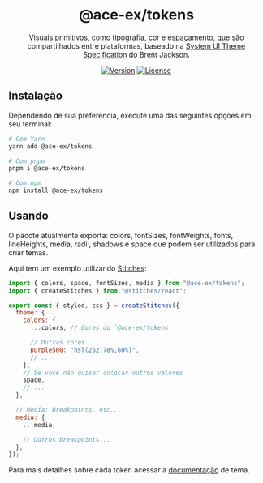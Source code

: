 <div align="center">

# @ace-ex/tokens

Visuais primitivos, como tipografia, cor e espaçamento, que são compartilhados entre plataformas, baseado na [System UI Theme Specification](https://github.com/system-ui/theme-specification) do Brent Jackson.

[![Version](https://img.shields.io/npm/v/@ace-ex/tokens)](https://www.npmjs.com/package/@ace-ex/tokens) [![License](https://img.shields.io/badge/licence-MIT-blue)](https://github.com/ShadowsS01/ace-ex-ui/blob/main/packages/tokens/LICENSE)

</div>

## Instalação

Dependendo de sua preferência, execute uma das seguintes opções em seu terminal:

```sh
# Com Yarn
yarn add @ace-ex/tokens

# Com pnpm
pnpm i @ace-ex/tokens

# Com npm
npm install @ace-ex/tokens
```

## Usando

O pacote atualmente exporta: colors, fontSizes, fontWeights, fonts, lineHeights, media, radii, shadows e space que podem ser utilizados para criar temas.

Aqui tem um exemplo utilizando [Stitches](https://stitches.dev/):

```jsx
import { colors, space, fontSizes, media } from "@ace-ex/tokens";
import { createStitches } from "@stitches/react";

export const { styled, css } = createStitches({
  theme: {
    colors: {
      ...colors, // Cores do `@ace-ex/tokens`

      // Outras cores
      purple500: "hsl(252,78%,60%)",
      // ...
    },
    // Se você não quiser colocar outros valores
    space,
    // ...
  },

  // Media: Breakpoints, etc...
  media: {
    ...media,

    // Outros breakpoints...
  },
});
```

Para mais detalhes sobre cada token acessar a [documentação](https://ace-ex-ui.vercel.app/?path=/docs/features-theme-tema--page) de tema.
